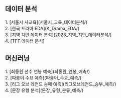 <ul>

<ul><h2> 데이터 분석 </h2>
1. [서울시 사교육](서울시_교육_데이터분석/)</br>
2. [한국 드라마 EDA](K_Drama_EDA/)</br>
3. [지역 치안 데이터 분석](2023_지역_치안_데이터분석/)</br>
4. [TFT 데이터 분석]</li></br>
</ul>

<ul><h2> 머신러닝 </h2>
1. [최동원 선수 연봉 예측](최동원_연봉_예측/)</br>
2. [따릉이 수요 예측](따릉이_수요_예측/)</br>
3. [리그 오브 레전드 승패 예측](리그오브레전드_승부_예측/) </br>
4. [문장 유형 분석](문장_유형_분류_예측/)</br>
</ul>

</ul>
